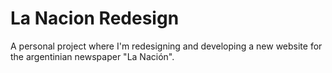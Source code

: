 # La Nacion Redesign
A personal project where I'm redesigning and developing a new website for the argentinian newspaper "La Nación". 
